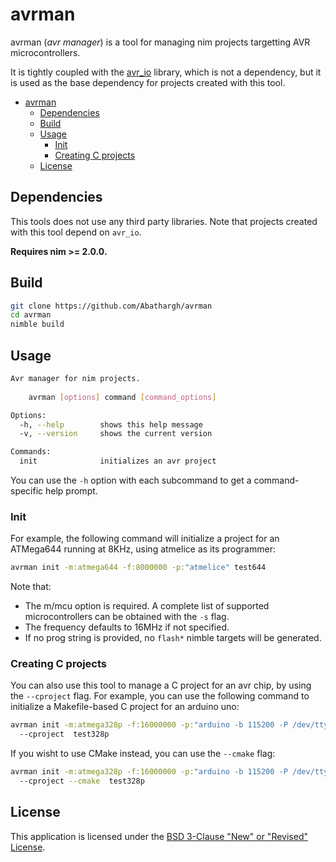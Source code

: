 # avrman

avrman (*avr manager*) is a tool for managing nim projects targetting AVR microcontrollers.

It is tightly coupled with the [avr_io](https://github.com/Abathargh/avr_io) 
library, which is not a dependency, but it is used as the base dependency for 
projects created with this tool.

- [avrman](#avrman)
  - [Dependencies](#dependencies)
  - [Build](#build)
  - [Usage](#usage)
    - [Init](#init)
    - [Creating C projects](#creating-c-projects)
  - [License](#license)

## Dependencies

This tools does not use any third party libraries. Note that projects created 
with this tool depend on ```avr_io```.

**Requires nim >= 2.0.0.**

## Build

```bash 
git clone https://github.com/Abathargh/avrman
cd avrman
nimble build
```

## Usage

```bash
Avr manager for nim projects.
    
    avrman [options] command [command_options]

Options:
  -h, --help        shows this help message
  -v, --version     shows the current version

Commands:
  init              initializes an avr project
```

You can use the ```-h``` option with each subcommand to get a command-specific 
help prompt. 

### Init

For example, the 
following command will initialize a project for an ATMega644 running at 8KHz, 
using atmelice as its programmer:

```bash
avrman init -m:atmega644 -f:8000000 -p:"atmelice" test644
```

Note that:

- The m/mcu option is required. A complete list of supported microcontrollers 
can be obtained with the ```-s``` flag.
- The frequency defaults to 16MHz if not specified.
- If no prog string is provided, no ```flash*``` nimble targets will be 
generated.


### Creating C projects

You can also use this tool to manage a C project for an avr chip, by using the 
```--cproject``` flag.
For example, you can use the following command to initialize a Makefile-based 
C project for an arduino uno:

```bash
avrman init -m:atmega328p -f:16000000 -p:"arduino -b 115200 -P /dev/ttyACM0" \ 
  --cproject  test328p
```

If you wisht to use CMake instead, you can use the ```--cmake``` flag:

```bash
avrman init -m:atmega328p -f:16000000 -p:"arduino -b 115200 -P /dev/ttyACM0" \ 
  --cproject --cmake  test328p
```

## License

This application is licensed under the 
[BSD 3-Clause "New" or "Revised" License](LICENSE).

